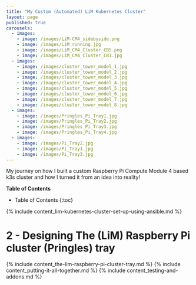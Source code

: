 ```yaml
---
title: "My Custom (Automated) LiM Kubernetes Cluster"
layout: page
published: true
carousels:
  - images:
    - image: /images/LiM-CM4_sidebyside.png
    - image: /images/LiM_running.jpg
    - image: /images/LiM_CM4_Cluster_CB5.png
    - image: /images/LiM_CM4_Cluster_CB1.jpg
  - images:
    - image: /images/cluster_tower_model_1.jpg
    - image: /images/cluster_tower_model_2.jpg
    - image: /images/cluster_tower_model_3.jpg
    - image: /images/cluster_tower_model_4.jpg
    - image: /images/cluster_tower_model_5.jpg
    - image: /images/cluster_tower_model_6.jpg
    - image: /images/cluster_tower_model_7.jpg
    - image: /images/cluster_tower_model_8.jpg
  - images:
    - image: /images/Pringles_Pi_Tray1.jpg
    - image: /images/Pringles_Pi_Tray2.jpg
    - image: /images/Pringles_Pi_Tray3.jpg
    - image: /images/Pringles_Pi_Tray4.jpg
  - images:
    - image: /images/Pi_Tray2.jpg
    - image: /images/Pi_Tray1.jpg
    - image: /images/Pi_Tray3.jpg
---
```

My journey on how I built a custom Raspberry Pi Compute Module 4 based k3s cluster and how I turned it from an idea into reality!

**Table of Contents**
* Table of Contents
{:toc}

{% include content_lim-kubernetes-cluster-set-up-using-ansible.md %}
# 2 - Designing The (LiM) Raspberry Pi cluster (Pringles) tray
{% include content_the-lim-raspberry-pi-cluster-tray.md %}
{% include content_putting-it-all-together.md %}
{% include content_testing-and-addons.md %}
